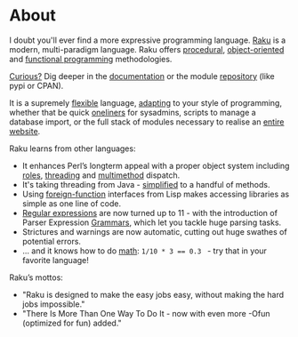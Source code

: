 # About

I doubt you'll ever find a more expressive programming language. [Raku](https://raku.org/) is a modern, multi-paradigm language. Raku offers [procedural](https://docs.raku.org/language/functions), [object-oriented](https://docs.raku.org/language/objects) and [functional programming](https://docs.raku.org/language/functions#Functions_are_first-class_objects) methodologies.

[Curious?](https://raku.org/) Dig deeper in the [documentation](https://docs.raku.org/) or the module [repository](https://raku.land/) (like pypi or CPAN).

It is a supremely [flexible](https://docs.raku.org/language/operators) language, [adapting](https://docs.raku.org/language/glossary#gradual_typing) to your style of programming, whether that be quick [one­liners](https://docs.raku.org/language/create-cli) for sysadmins, scripts to manage a database import, or the full stack of modules necessary to realise an [entire website](https://cro.services/).

Raku learns from other languages:

* It enhances Perl’s long­term appeal with a proper object system including [roles](https://docs.raku.org/language/typesystem#role), [threading](https://docs.raku.org/language/concurrency) and [multi­method](https://docs.raku.org/language/glossary#Multi-dispatch) dispatch.
* It's taking threading from Java - [simplified](https://docs.raku.org/language/concurrency) to a handful of methods.
* Using [foreign-function](https://docs.raku.org/language/nativecall) interfaces from Lisp makes accessing libraries as simple as one line of code.
* [Regular expressions](https://docs.raku.org/language/regexes) are now turned up to 11 - with the introduction of Parser Expression [Grammars](https://docs.raku.org/language/grammars), which let you tackle huge parsing tasks.
* Strictures and warnings are now automatic, cutting out huge swathes of potential errors.
* ... and it knows how to do [math](https://docs.raku.org/language/math): ```1/10 * 3 == 0.3 ``` - try that in your favorite language!


Raku’s mottos:
* "Raku is designed to make the easy jobs easy, without making the hard jobs impossible."
* "There Is More Than One Way To Do It - now with even more -Ofun (optimized for fun) added."
